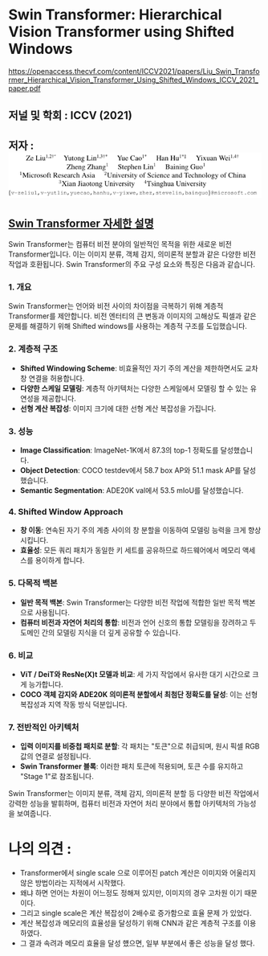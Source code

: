 # Swin Transformer: Hierarchical Vision Transformer using Shifted Windows

https://openaccess.thecvf.com/content/ICCV2021/papers/Liu_Swin_Transformer_Hierarchical_Vision_Transformer_Using_Shifted_Windows_ICCV_2021_paper.pdf

## 저널 및 학회 : ICCV (2021)

## 저자 : ![Alt text](images/image.png)

## [Swin Transformer 자세한 설명](./Swin%20Transformer%20(2021).md)

Swin Transformer는 컴퓨터 비전 분야의 일반적인 목적을 위한 새로운 비전 Transformer입니다. 이는 이미지 분류, 객체 감지, 의미론적 분할과 같은 다양한 비전 작업과 호환됩니다. Swin Transformer의 주요 구성 요소와 특징은 다음과 같습니다.

### 1. **개요**
   Swin Transformer는 언어와 비전 사이의 차이점을 극복하기 위해 계층적 Transformer를 제안합니다. 비전 엔터티의 큰 변동과 이미지의 고해상도 픽셀과 같은 문제를 해결하기 위해 Shifted windows를 사용하는 계층적 구조를 도입했습니다.

### 2. **계층적 구조**
   - **Shifted Windowing Scheme**: 비효율적인 자기 주의 계산을 제한하면서도 교차 창 연결을 허용합니다.
   - **다양한 스케일 모델링**: 계층적 아키텍처는 다양한 스케일에서 모델링 할 수 있는 유연성을 제공합니다.
   - **선형 계산 복잡성**: 이미지 크기에 대한 선형 계산 복잡성을 가집니다.

### 3. **성능**
   - **Image Classification**: ImageNet-1K에서 87.3의 top-1 정확도를 달성했습니다.
   - **Object Detection**: COCO testdev에서 58.7 box AP와 51.1 mask AP를 달성했습니다.
   - **Semantic Segmentation**: ADE20K val에서 53.5 mIoU를 달성했습니다.

### 4. **Shifted Window Approach**
   - **창 이동**: 연속된 자기 주의 계층 사이의 창 분할을 이동하여 모델링 능력을 크게 향상시킵니다.
   - **효율성**: 모든 쿼리 패치가 동일한 키 세트를 공유하므로 하드웨어에서 메모리 액세스를 용이하게 합니다.

### 5. **다목적 백본**
   - **일반 목적 백본**: Swin Transformer는 다양한 비전 작업에 적합한 일반 목적 백본으로 사용됩니다.
   - **컴퓨터 비전과 자연어 처리의 통합**: 비전과 언어 신호의 통합 모델링을 장려하고 두 도메인 간의 모델링 지식을 더 깊게 공유할 수 있습니다.

### 6. **비교**
   - **ViT / DeiT와 ResNe(X)t 모델과 비교**: 세 가지 작업에서 유사한 대기 시간으로 크게 능가합니다.
   - **COCO 객체 감지와 ADE20K 의미론적 분할에서 최첨단 정확도를 달성**: 이는 선형 복잡성과 지역 작동 방식 덕분입니다.

### 7. **전반적인 아키텍처**
   - **입력 이미지를 비중첩 패치로 분할**: 각 패치는 "토큰"으로 취급되며, 원시 픽셀 RGB 값의 연결로 설정됩니다.
   - **Swin Transformer 블록**: 이러한 패치 토큰에 적용되며, 토큰 수를 유지하고 "Stage 1"로 참조됩니다.

Swin Transformer는 이미지 분류, 객체 감지, 의미론적 분할 등 다양한 비전 작업에서 강력한 성능을 발휘하며, 컴퓨터 비전과 자연어 처리 분야에서 통합 아키텍처의 가능성을 보여줍니다.

# 나의 의견 :
- Transformer에서 single scale 으로 이루어진 patch 계산은 이미지와 어울리지 않은 방법이라는 지적에서 시작했다.
- 왜냐 하면 언어는 차원이 어느정도 정해져 있지만, 이미지의 경우 고차원 이기 때문이다.
- 그리고 single scale은 계산 복잡성이 2배수로 증가함으로 효율 문제 가 있었다.
- 계산 복잡성과 메모리의 효율성을 달성하기 위해 CNN과 같은 계층적 구조를 이용하였다.
- 그 결과 속려과 메모리 효율을 달성 헀으면, 일부 부분에서 좋은 성능을 달성 했다.